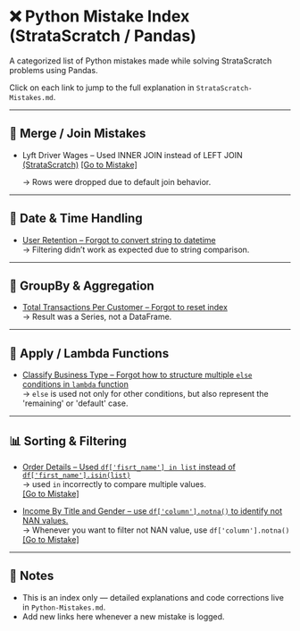 # ❌ Python Mistake Index (StrataScratch / Pandas)

A categorized list of Python mistakes made while solving StrataScratch problems using Pandas.

Click on each link to jump to the full explanation in `StrataScratch-Mistakes.md`.

---

## 🔗 Merge / Join Mistakes

- Lyft Driver Wages – Used INNER JOIN instead of LEFT JOIN [(StrataScratch)](https://www.stratascratch.com/?via=signupnow&gad_source=1&gbraid=0AAAAA_CeujGTpJbwKfJvLlHyqRKxeS55b&gclid=CjwKCAjwn6LABhBSEiwAsNJrjpcjMuRtBp0l2wJGRVR4Pz5r8l3axl5GtDQWx-04MKIarole2Pm1WxoCKGkQAvD_BwE) [[Go to Mistake]](Python-Mistakes.md#1-problem-lyft-driver-wages)

  → Rows were dropped due to default join behavior.

---

## 📆 Date & Time Handling

- [User Retention – Forgot to convert string to datetime](StrataScratch-Mistakes.md#🧪-problem-user-retention)  
  → Filtering didn’t work as expected due to string comparison.

---

## 🧮 GroupBy & Aggregation

- [Total Transactions Per Customer – Forgot to reset index](Python-Mistakes.md#-problem-total-transactions-per-customer)  
  → Result was a Series, not a DataFrame.

---

## 🔁 Apply / Lambda Functions

- [Classify Business Type – Forgot how to structure multiple `else` conditions in `lambda` function](Python-Mistakes.md#3-problem-classify-business-type)  
  → `else` is used not only for other conditions, but also represent the 'remaining' or 'default' case.

---

## 📊 Sorting & Filtering

- [Order Details – Used `df['fisrt_name'] in list` instead of `df['first_name'].isin(list)`](https://platform.stratascratch.com/coding/9913-order-details?code_type=2 )  
  → used `in` incorrectly to compare multiple values.  
  [[Go to Mistake]](Python-Mistakes.md#1-problem-order-details)

- [Income By Title and Gender – use `df['column'].notna()` to identify not NAN values.](https://platform.stratascratch.com/coding/10077-income-by-title-and-gender?code_type=2)  
  → Whenever you want to filter not NAN value, use `df['column'].notna()`  
  [[Go to Mistake]](Python-Mistakes.md#1-income-by-title-and-gender)
---

## 🧠 Notes

- This is an index only — detailed explanations and code corrections live in `Python-Mistakes.md`.
- Add new links here whenever a new mistake is logged.
